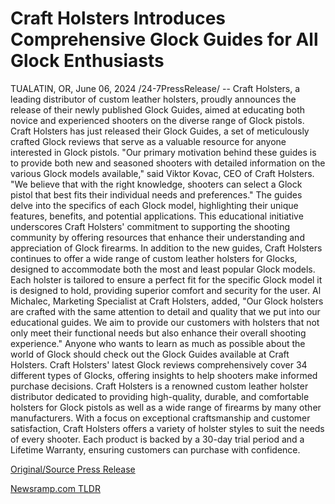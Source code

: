 # Craft Holsters Introduces Comprehensive Glock Guides for All Glock Enthusiasts

TUALATIN, OR, June 06, 2024 /24-7PressRelease/ -- Craft Holsters, a leading distributor of custom leather holsters, proudly announces the release of their newly published Glock Guides, aimed at educating both novice and experienced shooters on the diverse range of Glock pistols.  Craft Holsters has just released their Glock Guides, a set of meticulously crafted Glock reviews that serve as a valuable resource for anyone interested in Glock pistols. "Our primary motivation behind these guides is to provide both new and seasoned shooters with detailed information on the various Glock models available," said Viktor Kovac, CEO of Craft Holsters. "We believe that with the right knowledge, shooters can select a Glock pistol that best fits their individual needs and preferences."  The guides delve into the specifics of each Glock model, highlighting their unique features, benefits, and potential applications. This educational initiative underscores Craft Holsters' commitment to supporting the shooting community by offering resources that enhance their understanding and appreciation of Glock firearms.  In addition to the new guides, Craft Holsters continues to offer a wide range of custom leather holsters for Glocks, designed to accommodate both the most and least popular Glock models. Each holster is tailored to ensure a perfect fit for the specific Glock model it is designed to hold, providing superior comfort and security for the user.  Al Michalec, Marketing Specialist at Craft Holsters, added, "Our Glock holsters are crafted with the same attention to detail and quality that we put into our educational guides. We aim to provide our customers with holsters that not only meet their functional needs but also enhance their overall shooting experience."  Anyone who wants to learn as much as possible about the world of Glock should check out the Glock Guides available at Craft Holsters. Craft Holsters' latest Glock reviews comprehensively cover 34 different types of Glocks, offering insights to help shooters make informed purchase decisions.  Craft Holsters is a renowned custom leather holster distributor dedicated to providing high-quality, durable, and comfortable holsters for Glock pistols as well as a wide range of firearms by many other manufacturers. With a focus on exceptional craftsmanship and customer satisfaction, Craft Holsters offers a variety of holster styles to suit the needs of every shooter. Each product is backed by a 30-day trial period and a Lifetime Warranty, ensuring customers can purchase with confidence. 

[Original/Source Press Release](https://www.24-7pressrelease.com/press-release/511455/craft-holsters-introduces-comprehensive-glock-guides-for-all-glock-enthusiasts) 

[Newsramp.com TLDR](https://newsramp.com/None) 